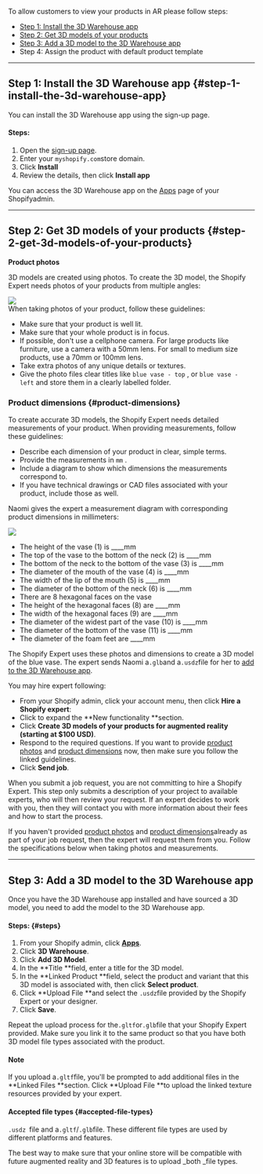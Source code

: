 To allow customers to view your products in AR please follow steps:

* [Step 1: Install the 3D Warehouse app](https://help.shopify.com/en/manual/apps/apps-by-shopify/3d-warehouse#step-1-install-the-3d-warehouse-app)
* [Step 2: Get 3D models of your products](https://help.shopify.com/en/manual/apps/apps-by-shopify/3d-warehouse#step-2-get-3d-models-of-your-products)
* [Step 3: Add a 3D model to the 3D Warehouse app](https://help.shopify.com/en/manual/apps/apps-by-shopify/3d-warehouse#step-3-add-a-3d-model-to-the-3d-warehouse-app)
* Step 4: Assign the product with default product template

---

## Step 1: Install the 3D Warehouse app {#step-1-install-the-3d-warehouse-app}

You can install the 3D Warehouse app using the sign-up page.

#### Steps:

1. Open the [sign-up page](https://threed-warehouse.shopifycloud.com/).
2. Enter your `myshopify.com`store domain.
3. Click **Install**
4. Review the details, then click **Install app**

You can access the 3D Warehouse app on the [Apps](https://www.shopify.com/admin/apps) page of your Shopifyadmin.

---

## Step 2: Get 3D models of your products {#step-2-get-3d-models-of-your-products}

**Product photos**

3D models are created using photos. To create the 3D model, the Shopify Expert needs photos of your products from multiple angles:

![](https://help.shopify.com/assets/manual/apps/3d-warehouse/product-photo-angles-ba307308d96d6c0cbe52ee7916cce88b361cadc449541dcce943bea0ea58204b.png)  
When taking photos of your product, follow these guidelines:

* Make sure that your product is well lit.
* Make sure that your whole product is in focus.
* If possible, don't use a cellphone camera. For large products like furniture, use a camera with a 50mm lens. For small to medium size products, use a 70mm or 100mm lens.
* Take extra photos of any unique details or textures.
* Give the photo files clear titles like
  `blue vase - top`
  , or
  `blue vase - left`
  and store them in a clearly labelled folder.

### Product dimensions {#product-dimensions}

To create accurate 3D models, the Shopify Expert needs detailed measurements of your product. When providing measurements, follow these guidelines:

* Describe each dimension of your product in clear, simple terms.
* Provide the measurements in
  `mm`
  .
* Include a diagram to show which dimensions the measurements correspond to.
* If you have technical drawings or CAD files associated with your product, include those as well.

Naomi gives the expert a measurement diagram with corresponding product dimensions in millimeters:

![](https://help.shopify.com/assets/manual/apps/3d-warehouse/vase-dimensions-2-c42c5366fa1abc9fb8cf753522282453f8d07d6e64aacc82ad1713ce4ea81194.png)

* The height of the vase \(1\) is \_\_\_\_mm
* The top of the vase to the bottom of the neck \(2\) is \_\_\_\_mm
* The bottom of the neck to the bottom of the vase \(3\) is \_\_\_\_mm
* The diameter of the mouth of the vase \(4\) is \_\_\_\_mm
* The width of the lip of the mouth \(5\) is \_\_\_\_mm
* The diameter of the bottom of the neck \(6\) is \_\_\_\_mm
* There are 8 hexagonal faces on the vase
* The height of the hexagonal faces \(8\) are \_\_\_\_mm
* The width of the hexagonal faces \(9\) are \_\_\_\_mm
* The diameter of the widest part of the vase \(10\) is \_\_\_\_mm
* The diameter of the bottom of the vase \(11\) is \_\_\_\_mm
* The diameter of the foam feet are \_\_\_\_mm

The Shopify Expert uses these photos and dimensions to create a 3D model of the blue vase. The expert sends Naomi a`.glb`and a`.usdz`file for her to [add to the 3D Warehouse app](https://help.shopify.com/en/manual/apps/apps-by-shopify/3d-warehouse#step-3-add-3d-assets-to-3d-warehouse).

You may hire expert following:

* From your Shopify admin, click your account menu, then click **Hire a Shopify expert**:
* Click to expand the **New functionality **section.
* Click **Create 3D models of your products for augmented reality \(starting at $100 USD\)**.
* Respond to the required questions. If you want to provide [product photos](https://help.shopify.com/en/manual/apps/apps-by-shopify/3d-warehouse#product-photos) and [product dimensions](https://help.shopify.com/en/manual/apps/apps-by-shopify/3d-warehouse#product-dimensions) now, then make sure you follow the linked guidelines.
* Click **Send job**.

When you submit a job request, you are not committing to hire a Shopify Expert. This step only submits a description of your project to available experts, who will then review your request. If an expert decides to work with you, then they will contact you with more information about their fees and how to start the process.

If you haven't provided [product photos](https://help.shopify.com/en/manual/apps/apps-by-shopify/3d-warehouse#product-photos) and [product dimensions](https://help.shopify.com/en/manual/apps/apps-by-shopify/3d-warehouse#product-dimensions)already as part of your job request, then the expert will request them from you. Follow the specifications below when taking photos and measurements.

---

## Step 3: Add a 3D model to the 3D Warehouse app

Once you have the 3D Warehouse app installed and have sourced a 3D model, you need to add the model to the 3D Warehouse app.

#### Steps: {#steps}

1. From your Shopify admin, click [**Apps**](https://www.shopify.com/admin/apps).
2. Click **3D Warehouse**.
3. Click **Add 3D Model**.
4. In the **Title **field, enter a title for the 3D model.
5. In the **Linked Product **field, select the product and variant that this 3D model is associated with, then click **Select product**.
6. Click **Upload File **and select the `.usdz`file provided by the Shopify Expert or your designer.
7. Click **Save**.

Repeat the upload process for the`.gltf`or`.glb`file that your Shopify Expert provided. Make sure you link it to the same product so that you have both 3D model file types associated with the product.

#### Note

If you upload a`.gltf`file, you'll be prompted to add additional files in the **Linked Files **section. Click **Upload File **to upload the linked texture resources provided by your expert.

#### Accepted file types {#accepted-file-types}

`.usdz `file and a`.gltf`/`.glb`file. These different file types are used by different platforms and features. 

The best way to make sure that your online store will be compatible with future augmented reality and 3D features is to upload _both _file types.

